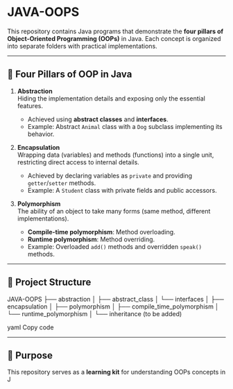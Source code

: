 # JAVA-OOPS

This repository contains Java programs that demonstrate the **four pillars of Object-Oriented Programming (OOPs)** in Java. Each concept is organized into separate folders with practical implementations.

---

## 🔑 Four Pillars of OOP in Java

1. **Abstraction**  
   Hiding the implementation details and exposing only the essential features.  
   - Achieved using **abstract classes** and **interfaces**.  
   - Example: Abstract `Animal` class with a `Dog` subclass implementing its behavior.

2. **Encapsulation**  
   Wrapping data (variables) and methods (functions) into a single unit, restricting direct access to internal details.  
   - Achieved by declaring variables as `private` and providing `getter`/`setter` methods.  
   - Example: A `Student` class with private fields and public accessors.

3. **Polymorphism**  
   The ability of an object to take many forms (same method, different implementations).  
   - **Compile-time polymorphism**: Method overloading.  
   - **Runtime polymorphism**: Method overriding.  
   - Example: Overloaded `add()` methods and overridden `speak()` methods.



---

## 📂 Project Structure

JAVA-OOPS
├── abstraction
│ ├── abstract_class
│ └── interfaces
│
├── encapsulation
│
├── polymorphism
│ ├── compile_time_polymorphism
│ └── runtime_polymorphism
│
└── inheritance (to be added)

yaml
Copy code

---

## 🚀 Purpose
This repository serves as a **learning kit** for understanding OOPs concepts in J
